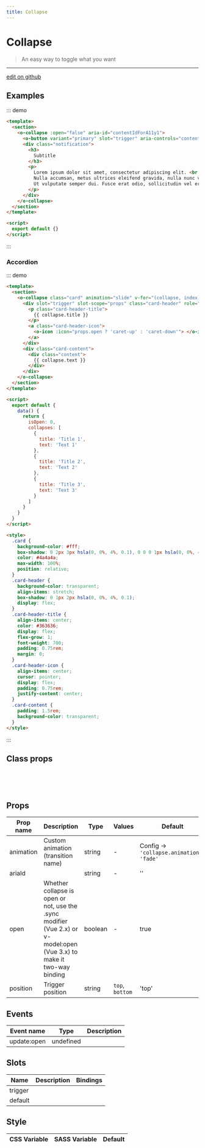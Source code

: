 ```yaml
---
title: Collapse
---
```


# Collapse

> An easy way to toggle what you want

---

<a href="https://github.com/oruga-ui/oruga/edit/develop/packages/docs/../oruga/src/components/collapse/examples/Collapse.md" class="docgen-edit-link">edit on github</a>

## Examples

::: demo

```html
<template>
  <section>
    <o-collapse :open="false" aria-id="contentIdForA11y1">
      <o-button variant="primary" slot="trigger" aria-controls="contentIdForA11y1">Click me!</o-button>
      <div class="notification">
        <h3>
          Subtitle
        </h3>
        <p>
          Lorem ipsum dolor sit amet, consectetur adipiscing elit. <br />
          Nulla accumsan, metus ultrices eleifend gravida, nulla nunc varius lectus, nec rutrum justo nibh eu lectus. <br />
          Ut vulputate semper dui. Fusce erat odio, sollicitudin vel erat vel, interdum mattis neque.
        </p>
      </div>
    </o-collapse>
  </section>
</template>

<script>
  export default {}
</script>
```

:::

### Accordion

::: demo

```html
<template>
  <section>
    <o-collapse class="card" animation="slide" v-for="(collapse, index) of collapses" :key="index" :open="isOpen == index" @open="isOpen = index">
      <div slot="trigger" slot-scope="props" class="card-header" role="button">
        <p class="card-header-title">
          {{ collapse.title }}
        </p>
        <a class="card-header-icon">
          <o-icon :icon="props.open ? 'caret-up' : 'caret-down'"> </o-icon>
        </a>
      </div>
      <div class="card-content">
        <div class="content">
          {{ collapse.text }}
        </div>
      </div>
    </o-collapse>
  </section>
</template>

<script>
  export default {
    data() {
      return {
        isOpen: 0,
        collapses: [
          {
            title: 'Title 1',
            text: 'Text 1'
          },
          {
            title: 'Title 2',
            text: 'Text 2'
          },
          {
            title: 'Title 3',
            text: 'Text 3'
          }
        ]
      }
    }
  }
</script>

<style>
  .card {
    background-color: #fff;
    box-shadow: 0 2px 3px hsla(0, 0%, 4%, 0.1), 0 0 0 1px hsla(0, 0%, 4%, 0.1);
    color: #4a4a4a;
    max-width: 100%;
    position: relative;
  }
  .card-header {
    background-color: transparent;
    align-items: stretch;
    box-shadow: 0 1px 2px hsla(0, 0%, 4%, 0.1);
    display: flex;
  }
  .card-header-title {
    align-items: center;
    color: #363636;
    display: flex;
    flex-grow: 1;
    font-weight: 700;
    padding: 0.75rem;
    margin: 0;
  }
  .card-header-icon {
    align-items: center;
    cursor: pointer;
    display: flex;
    padding: 0.75rem;
    justify-content: center;
  }
  .card-content {
    padding: 1.5rem;
    background-color: transparent;
  }
</style>
```

:::

## Class props

<br />
<template>
  <div>
    <doc-wrapper>
      <template v-slot:default="s">
        <o-collapse
          animation="slide"
          v-bind="s"
          :open="true"
          style="border: 1px solid #dfe2e5"
        >
          <div
            slot="trigger"
            slot-scope="props"
            class="card-header"
            role="button"
          >
            <p class="card-header-title">
              Collapse Title
            </p>
            <a class="card-header-icon">
              <o-icon :icon="props.open ? 'caret-up' : 'caret-down'"> </o-icon>
            </a>
          </div>
          <div class="card-content">
            <div class="content">
              Collapse Content
            </div>
          </div>
        </o-collapse>
      </template>
    </doc-wrapper>
    <inspector :inspectData="inspectData"></inspector>
  </div>
</template>

<script>
export default {
  data() {
    return {
      inspectData: [
        {
            class: "rootClass",
            description: "Class of the root element"
        },
        {
            class: "triggerClass",
            description: "Class of the trigger element"
        },
        {
            class: "contentClass",
            description: "Class of the content"
        }
      ],
    };
  },
};
</script>

<br />
<br />

## Props

| Prop name | Description                                                                                                            | Type    | Values          | Default                                              |
| --------- | ---------------------------------------------------------------------------------------------------------------------- | ------- | --------------- | ---------------------------------------------------- |
| animation | Custom animation (transition name)                                                                                     | string  | -               | Config -> <code> 'collapse.animation': 'fade'</code> |
| ariaId    |                                                                                                                        | string  | -               | ''                                                   |
| open      | Whether collapse is open or not, use the .sync modifier (Vue 2.x) or v-model:open (Vue 3.x) to make it two-way binding | boolean | -               | true                                                 |
| position  | Trigger position                                                                                                       | string  | `top`, `bottom` | 'top'                                                |

## Events

| Event name  | Type      | Description |
| ----------- | --------- | ----------- |
| update:open | undefined |

## Slots

| Name    | Description | Bindings |
| ------- | ----------- | -------- |
| trigger |             |          |
| default |             |          |

## Style

| CSS Variable | SASS Variable | Default |
| ------------ | ------------- | ------- |

